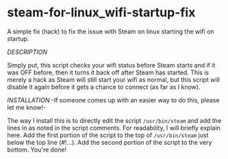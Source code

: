 # steam-for-linux_wifi-startup-fix
A simple fix (hack) to fix the issue with Steam on linux starting the wifi on startup.

*DESCRIPTION*


Simply put, this script checks your wifi status before Steam starts and if it was OFF before, then it turns it back off after Steam has started. This is merely a hack as Steam will still start your wifi as normal, but this script will disable it again before it gets a chance to connect (as far as I know).

*INSTALLATION* 
-If someone comes up with an easier way to do this, please let me know!-

The way I install this is to directly edit the script <code>/usr/bin/steam</code> and add the lines in as noted in the script comments. For readability, I will briefly explain here. Add the first portion of the script to the top of <code>/usr/bin/steam</code> just below the top line (#!...). Add the second portion of the script to the very bottom. You're done!
